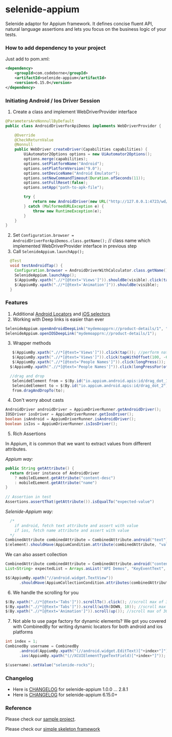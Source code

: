 # selenide-appium

Selenide adaptor for Appium framework. It defines concise fluent API, natural language assertions and lets you focus
on the business logic of your tests.

### How to add dependency to your project

Just add to pom.xml:

```xml
<dependency>
    <groupId>com.codeborne</groupId>
    <artifactId>selenide-appium</artifactId>
    <version>6.15.0</version>
</dependency>
```

### Initiating Android / Ios Driver Session

1. Create a class and implement WebDriverProvider interface

```java
@ParametersAreNonnullByDefault
public class AndroidDriverForApiDemos implements WebDriverProvider {

    @Override
    @CheckReturnValue
    @Nonnull
    public WebDriver createDriver(Capabilities capabilities) {
        UiAutomator2Options options = new UiAutomator2Options();
        options.merge(capabilities);
        options.setPlatformName("Android");
        options.setPlatformVersion("9.0");
        options.setDeviceName("Android Emulator");
        options.setNewCommandTimeout(Duration.ofSeconds(11));
        options.setFullReset(false);
        options.setApp("path-to-apk-file");

        try {
            return new AndroidDriver(new URL("http://127.0.0.1:4723/wd/hub"), options);
        } catch (MalformedURLException e) {
            throw new RuntimeException(e);
        }
    }
}
```

2. Set `Configuration.browser = AndroidDriverForApiDemos.class.getName();` // class name which implemented WebDriverProvider interface in previous step
3. Call `SelenideAppium.launchApp();`

```java
  @Test
  void testAndroidTap() {
    Configuration.browser = AndroidDriverWithCalculator.class.getName();
    SelenideAppium.launchApp();
    $(AppiumBy.xpath(".//*[@text='Views']")).shouldBe(visible).click(tap());
    $(AppiumBy.xpath(".//*[@text='Animation']")).shouldBe(visible);
  }
```

### Features

1. Additional [Android Locators](https://github.com/selenide/selenide/blob/main/modules/appium/src/test/java/it/mobile/android/AndroidSelectorsTest.java) and [iOS selectors](https://github.com/selenide/selenide/blob/main/modules/appium/src/test/java/it/mobile/ios/IosSelectorsTest.java) 
2. Working with Deep links is easier than ever
```java
SelenideAppium.openAndroidDeepLink("mydemoapprn://product-details/1", "com.saucelabs.mydemoapp.rn");
SelenideAppium.openIOSDeepLink("mydemoapprn://product-details/1");
```
3. Wrapper methods
```java
   $(AppiumBy.xpath(".//*[@text='Views']")).click(tap()); //perform native event tap
   $(AppiumBy.xpath(".//*[@text='Views']")).click(tapWithOffset(100, -60)) //perform tap with offset from center of the element
   $(AppiumBy.xpath(".//*[@text='People Names']")).click(longPress());
  $(AppiumBy.xpath(".//*[@text='People Names']")).click(longPressFor(ofSeconds(5)));

  //drag and drop
   SelenideElement from = $(By.id("io.appium.android.apis:id/drag_dot_1")).shouldBe(visible);
   SelenideElement to = $(By.id("io.appium.android.apis:id/drag_dot_2")).shouldBe(visible);
   from.dragAndDropTo(to);
```

4. Don't worry about casts
```java
AndroidDriver androidDriver = AppiumDriverRunner.getAndroidDriver();
IOSDriver iosDriver = AppiumDriverRunner.getIosDriver();
boolean isAndroid = AppiumDriverRunner.isAndroidDriver();
boolean isIos = AppiumDriverRunner.isIosDriver();
```

5. Rich Assertions

In Appium, it is common that we want to extract values from different attributes.

_Appium way:_
```java
public String getAttribute() {
  return driver instance of AndroidDriver 
    ? mobileELement.getAttribute("content-desc")
    : mobileELement.getAttribute("name")
}
  
// Assertion in test
Assertions.assertThat(getAttribute()).isEqualTo("expected-value")  
```

_Selenide-Appium way:_
```java
  /*
    if android, fetch text attribute and assert with value 
    if ios, fetch name attribute and assert with value
  */
CombinedAttribute combinedAttribute = CombinedAttribute.android("text").ios("name");
$(element).shouldHave(AppiumCondition.attribute(combinedAttribute, "value"));
```

We can also assert collection
```java
CombinedAttribute combinedAttribute = CombinedAttribute.android("content-desc").ios("label");
List<String> expectedList = Arrays.asList("API Demos", "KeyEventText", "Linkify", "LogTextBox", "Marquee", "Unicode");

$$(AppiumBy.xpath("//android.widget.TextView"))
      .shouldHave(AppiumCollectionCondition.attributes(combinedAttribute, expectedList));
```

6. We handle the scrolling for you

```java
$(By.xpath(".//*[@text='Tabs']")).scrollTo().click(); //scroll max of 30 times in downward direction to find element
$(By.xpath(".//*[@text='Tabs']")).scroll(with(DOWN, 10)); //scroll max of 10 times in downward direction to find element
$(By.xpath(".//*[@text='Animation']")).scroll(up()); //scroll max of 30 times in upward direction to find element
```
7. Not able to use page factory for dynamic elements? We got you covered with CombinedBy for writing dynamic locators for both android and ios platforms

```java
int index = 1;
CombinedBy username = CombinedBy
      .android(AppiumBy.xpath("(//android.widget.EditText)["+index+"]"))
      .ios(AppiumBy.xpath("(//XCUIElementTypeTextField)["+index+"]"));

$(username).setValue("selenide-rocks");
```



### Changelog

* Here is [CHANGELOG](https://github.com/selenide/selenide-appium/blob/main/CHANGELOG) for selenide-appium 1.0.0 ... 2.8.1
* Here is [CHANGELOG](https://github.com/selenide/selenide/blob/main/CHANGELOG.md) for selenide-appium 6.15.0+

### Reference

Please check our [sample project](https://github.com/selenide-examples/selenide-appium).

Please check our [simple skeleton framework](https://github.com/amuthansakthivel/SelenideAppiumFramework)
